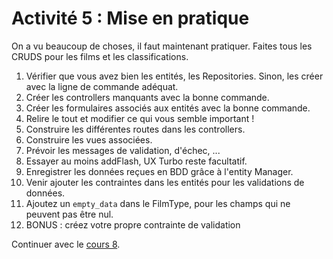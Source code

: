 # Activité 5 : Mise en pratique

On a vu beaucoup de choses, il faut maintenant pratiquer.
Faites tous les CRUDS pour les films et les classifications.

1. Vérifier que vous avez bien les entités, les Repositories. Sinon, les créer avec la ligne de commande adéquat.
2. Créer les controllers manquants avec la bonne commande.
3. Créer les formulaires associés aux entités avec la bonne commande.
4. Relire le tout et modifier ce qui vous semble important ! 
5. Construire les différentes routes dans les controllers.
6. Construire les vues associées.
7. Prévoir les messages de validation, d'échec, ...
8. Essayer au moins addFlash, UX Turbo reste facultatif.
9. Enregistrer les données reçues en BDD grâce à l'entity Manager.
10. Venir ajouter les contraintes dans les entités pour les validations de données.
11. Ajoutez un `empty_data` dans le FilmType, pour les champs qui ne peuvent pas être nul.
12. BONUS : créez votre propre contrainte de validation

Continuer avec le [cours 8](<13 cours 8 - make crud.md>).
